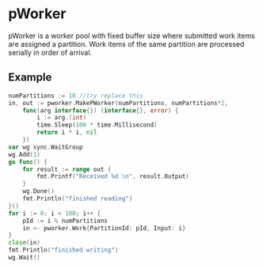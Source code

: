# pWorker
pWorker is a worker pool with fixed buffer size where submitted work items are assigned a partition.
Work items of the same partition are processed serially in order of arrival.

## Example
```go
numPartitions := 10 //try replace this
in, out := pworker.MakePWorker(numPartitions, numPartitions*2,
    func(arg interface{}) (interface{}, error) {
        i := arg.(int)
        time.Sleep(100 * time.Millisecond)
        return i * i, nil
    })
var wg sync.WaitGroup
wg.Add(1)
go func() {
    for result := range out {
        fmt.Printf("Received %d \n", result.Output)
    }
    wg.Done()
    fmt.Println("finished reading")
}()
for i := 0; i < 100; i++ {
    pId := i % numPartitions
    in <- pworker.Work{PartitionId: pId, Input: i}
}
close(in)
fmt.Println("finished writing")
wg.Wait()
```
  
